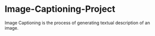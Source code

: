 # Image-Captioning-Project
Image Captioning is the process of generating textual description of an image. 
